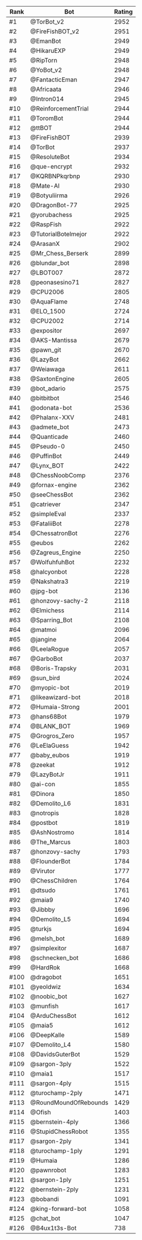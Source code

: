 Rank|Bot|Rating
---|---|---
#1|@TorBot_v2|2952
#2|@FireFishBOT_v2|2951
#3|@EmanBot|2949
#4|@HikaruEXP|2949
#5|@RipTorn|2948
#6|@YoBot_v2|2948
#7|@FantacticEman|2947
#8|@Africaata|2946
#9|@Intron014|2945
#10|@ReinforcementTrial|2944
#11|@ToromBot|2944
#12|@ttBOT|2944
#13|@FireFishBOT|2939
#14|@TorBot|2937
#15|@ResoluteBot|2934
#16|@que-encrypt|2932
#17|@KQRBNPkqrbnp|2930
#18|@Mate-AI|2930
#19|@Botyuliirma|2926
#20|@DragonBot-77|2925
#21|@yorubachess|2925
#22|@RaspFish|2922
#23|@TutorialBotelmejor|2922
#24|@ArasanX|2902
#25|@Mr_Chess_Berserk|2899
#26|@blundar_bot|2898
#27|@LBOT007|2872
#28|@peonasesino71|2827
#29|@CPU2006|2805
#30|@AquaFlame|2748
#31|@ELO_1500|2724
#32|@CPU2002|2714
#33|@expositor|2697
#34|@AKS-Mantissa|2679
#35|@pawn_git|2670
#36|@LazyBot|2662
#37|@Weiawaga|2611
#38|@SaxtonEngine|2605
#39|@bot_adario|2575
#40|@bitbitbot|2546
#41|@odonata-bot|2536
#42|@Phalanx-XXV|2481
#43|@admete_bot|2473
#44|@Quanticade|2460
#45|@Pseudo-0|2450
#46|@PuffinBot|2449
#47|@Lynx_BOT|2422
#48|@ChessNoobComp|2376
#49|@fornax-engine|2362
#50|@seeChessBot|2362
#51|@catriever|2347
#52|@simpleEval|2337
#53|@FataliiBot|2278
#54|@ChessatronBot|2276
#55|@eubos|2262
#56|@Zagreus_Engine|2250
#57|@WolfuhfuhBot|2232
#58|@halcyonbot|2228
#59|@Nakshatra3|2219
#60|@jpg-bot|2136
#61|@honzovy-sachy-2|2118
#62|@Elmichess|2114
#63|@Sparring_Bot|2108
#64|@matmoi|2096
#65|@jangine|2064
#66|@LeelaRogue|2057
#67|@GarboBot|2037
#68|@Boris-Trapsky|2031
#69|@sun_bird|2024
#70|@myopic-bot|2019
#71|@likeawizard-bot|2018
#72|@Humaia-Strong|2001
#73|@hans68Bot|1979
#74|@BLANK_BOT|1969
#75|@Grogros_Zero|1957
#76|@LeElaGuess|1942
#77|@baby_eubos|1919
#78|@zeekat|1912
#79|@LazyBotJr|1911
#80|@ai-con|1855
#81|@Dinora|1850
#82|@Demolito_L6|1831
#83|@notropis|1828
#84|@postbot|1819
#85|@AshNostromo|1814
#86|@The_Marcus|1803
#87|@honzovy-sachy|1793
#88|@FlounderBot|1784
#89|@Virutor|1777
#90|@ChessChildren|1764
#91|@dtsudo|1761
#92|@maia9|1740
#93|@Jibbby|1696
#94|@Demolito_L5|1694
#95|@turkjs|1694
#96|@melsh_bot|1689
#97|@simplexitor|1687
#98|@schnecken_bot|1686
#99|@HardRok|1668
#100|@dragobot|1651
#101|@yeoldwiz|1634
#102|@noobic_bot|1627
#103|@munfish|1617
#104|@ArduChessBot|1612
#105|@maia5|1612
#106|@DeepKalle|1589
#107|@Demolito_L4|1580
#108|@DavidsGuterBot|1529
#109|@sargon-3ply|1522
#110|@maia1|1517
#111|@sargon-4ply|1515
#112|@turochamp-2ply|1471
#113|@RoundMoundOfRebounds|1429
#114|@Ofish|1403
#115|@bernstein-4ply|1366
#116|@StupidChessRobot|1355
#117|@sargon-2ply|1341
#118|@turochamp-1ply|1291
#119|@Humaia|1286
#120|@pawnrobot|1283
#121|@sargon-1ply|1251
#122|@bernstein-2ply|1231
#123|@bobandi|1091
#124|@king-forward-bot|1058
#125|@chat_bot|1047
#126|@B4ux1t3s-Bot|738
